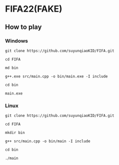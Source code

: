 # FIFA22(FAKE)
## How to play
### Windows
```
git clone https://github.com/suyunqiaoKID/FIFA.git

cd FIFA

md bin

g++.exe src/main.cpp -o bin/main.exe -I include

cd bin

main.exe
```

### Linux
```
git clone https://github.com/suyunqiaoKID/FIFA.git

cd FIFA

mkdir bin

g++ src/main.cpp -o bin/main -I include

cd bin

./main
```